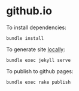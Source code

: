 github.io
=========

To install dependencies:
```
bundle install
```

To generate site [locally](http://0.0.0.0:4000/):
```
bundle exec jekyll serve
```

To publish to github pages:
```
bundle exec rake publish
```
